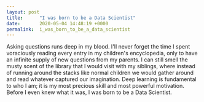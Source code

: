 ```yaml
---
layout: post
title:      "I was born to be a Data Scientist"
date:       2020-05-04 14:48:19 +0000
permalink:  i_was_born_to_be_a_data_scientist
---
```



Asking questions runs deep in my blood. I'll never forget the time I spent voraciously reading every entry in my children's encyclopedia, only to have an infinite supply of new questions from my parents. I can still smell the musty scent of the library that I would visit with my siblings, where instead of running around the stacks like normal children we would gather around and read whatever captured our imagination. Deep learning is fundamental to who I am; it is my most precious skill and most powerful motivation. Before I even knew what it was, I was born to be a Data Scientist. 

